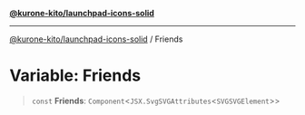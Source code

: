 [**@kurone-kito/launchpad-icons-solid**](../README.md)

***

[@kurone-kito/launchpad-icons-solid](../globals.md) / Friends

# Variable: Friends

> `const` **Friends**: `Component`\<`JSX.SvgSVGAttributes`\<`SVGSVGElement`\>\>
